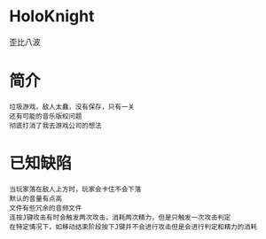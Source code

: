 # HoloKnight
歪比八波

# 简介  
	垃圾游戏，敌人太蠢，没有保存，只有一关  
	还有可能的音乐版权问题  
	彻底打消了我去游戏公司的想法

# 已知缺陷
    当玩家落在敌人上方时，玩家会卡住不会下落  
	默认的音量有点高  
	文件有些冗余的音频文件  
	连按J键攻击有时会触发两次攻击，消耗两次精力，但是只触发一次攻击判定  
	在特定情况下，如移动结束阶段按下J键并不会进行攻击但是会进行判定和精力的消耗
     
